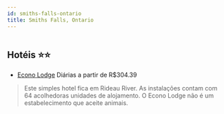 ```yaml
---
id: smiths-falls-ontario
title: Smiths Falls, Ontario
---
```


<center><img src="http://photos.hotelbeds.com/giata/11/119096/119096a_hb_a_052.jpg" alt="" /></center>


## Hotéis ⭐️⭐️

-    [Econo Lodge](https://www.hurb.com/aud/https://www.hurb.com/hoteis/smiths-falls/econo-lodge-JNP-JP042764?cmp=18055) Diárias a partir de R$304.39
   > Este simples hotel fica em Rideau River. As instalações contam com 64 acolhedoras unidades de alojamento. O Econo Lodge não é um estabelecimento que aceite animais. 

